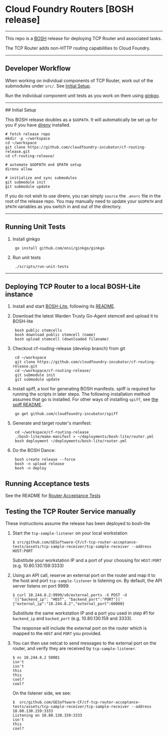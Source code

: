 # Cloud Foundry Routers [BOSH release]

----
This repo is a [BOSH](https://github.com/cloudfoundry/bosh) release for deploying TCP Router and associated tasks.

The TCP Router adds non-HTTP routing capabilities to Cloud Foundry.

----
## Developer Workflow

When working on individual components of TCP Router, work out of the submodules under `src/`.
See [Initial Setup](#initial-setup).

Run the individual component unit tests as you work on them using
[ginkgo](https://github.com/onsi/ginkgo).

---
##<a name="initial-setup"></a> Initial Setup

This BOSH release doubles as a `$GOPATH`. It will automatically be set up for
you if you have [direnv](http://direnv.net) installed.

    # fetch release repo
    mkdir -p ~/workspace
    cd ~/workspace
    git clone https://github.com/cloudfoundry-incubator/cf-routing-release.git
    cd cf-routing-release/

    # automate $GOPATH and $PATH setup
    direnv allow

    # initialize and sync submodules
    git submodule init
    git submodule update

If you do not wish to use direnv, you can simply `source` the `.envrc` file in the root
of the release repo.  You may manually need to update your `$GOPATH` and `$PATH` variables
as you switch in and out of the directory.

---
## Running Unit Tests

1. Install ginkgo

        go install github.com/onsi/ginkgo/ginkgo

2. Run unit tests

        ./scripts/run-unit-tests

---

## Deploying TCP Router to a local BOSH-Lite instance

1. Install and start [BOSH-Lite](https://github.com/cloudfoundry/bosh-lite),
   following its
   [README](https://github.com/cloudfoundry/bosh-lite/blob/master/README.md).

1. Download the latest Warden Trusty Go-Agent stemcell and upload it to BOSH-lite

        bosh public stemcells
        bosh download public stemcell (name)
        bosh upload stemcell (downloaded filename)

1. Checkout cf-routing-release (develop branch) from git

        cd ~/workspace
   		git clone https://github.com/cloudfoundry-incubator/cf-routing-release.git
        cd ~/workspace/cf-routing-release/
	    git submodule init
	    git submodule update

1. Install spiff, a tool for generating BOSH manifests. spiff is required for
   running the scripts in later steps. The following installation method
   assumes that go is installed. For other ways of installing `spiff`, see
   [the spiff README](https://github.com/cloudfoundry-incubator/spiff).

        go get github.com/cloudfoundry-incubator/spiff

1. Generate and target router's manifest:

        cd ~/workspace/cf-routing-release
        ./bosh-lite/make-manifest > ~/deployments/bosh-lite/router.yml
        bosh deployment ~/deployments/bosh-lite/router.yml

1. Do the BOSH Dance:

        bosh create release --force
        bosh -n upload release
        bosh -n deploy


## Running Acceptance tests

See the README for [Router Acceptance Tests](https://github.com/GESoftware-CF/cf-tcp-router-acceptance-tests)

## Testing the TCP Router Service manually

These instructions assume the release has been deployed to bosh-lite

1. Start the `tcp-sample-listener` on your local workstation
	```
	$ src/github.com/GESoftware-CF/cf-tcp-router-acceptance-tests/assets/tcp-sample-receiver/tcp-sample-receiver --address HOST:PORT
	```
	Substitute your workstation IP and a port of your choosing for `HOST:PORT` (e.g. 10.80.130.159:3333)

2. Using an API call, reserve an external port on the router and map it to the host and port `tcp-sample-listener` is listening on. By default, the API server listens on port 9999.

	```
	$ curl 10.244.8.2:9999/v0/external_ports -X POST -d '[{"backend_ip": "HOST", "backend_port":"PORT"}]'
	{"external_ip":"10.244.8.2","external_port":60000}
	```
	Substitute the same workstation IP and a port you used in step #1 for `backend_ip` and `backed_port` (e.g. 10.80.130.159 and 3333). 
	
	The response will include the external port on the router which is mapped to the `HOST` and `PORT` you provided.
	
3. You can then use netcat to send messages to the external port on the router, and verify they are received by `tcp-sample-listener`.
	```
	$ nc 10.244.8.2 50001
	isn't
	isn't
	this
	this
	cool?
	cool?
	```
	On the listener side, we see:
	```
	$  src/github.com/GESoftware-CF/cf-tcp-router-acceptance-tests/assets/tcp-sample-receiver/tcp-sample-receiver --address 10.80.130.159:3333
	Listening on 10.80.130.159:3333
	isn't
	this
	cool?
	```


